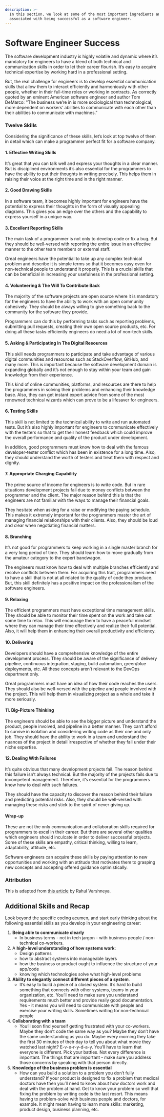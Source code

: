 ```yaml
---
description: >-
  In this section, we look at some of the most important ingredients and skills
  associated with being successful as a software engineer.
---
```


# Software Engineer Success

The software development industry is highly volatile and dynamic where it’s mandatory for engineers to have a blend of both technical and communication skills in order to let their career flourish. It’s easy to acquire technical expertise by working hard in a professional setting.

But, the real challenge for engineers is to develop essential communication skills that allow them to interact efficiently and harmoniously with other people, whether in their full-time roles or working in contracts. As correctly quoted by an eminent American software engineer and author Tom DeMarco: "The business we’re in is more sociological than technological, more dependent on workers’ abilities to communicate with each other than their abilities to communicate with machines.”

### Twelve Skills <a id="Twelve-Skills"></a>

Considering the significance of these skills, let’s look at top twelve of them in detail which can make a programmer perfect fit for a software company.

#### 1. Effective Writing Skills <a id="1-Effective-Writing-Skills"></a>

It’s great that you can talk well and express your thoughts in a clear manner. But is disciplined environments it’s also essential for the programmers to have the ability to put their thoughts in writing precisely. This helps them in raising their voice at the right time and in the right manner.

#### 2. Good Drawing Skills <a id="2-Good-Drawing-Skills"></a>

In a software team, it becomes highly important for engineers have the potential to express their thoughts in the form of visually appealing diagrams. This gives you an edge over the others and the capability to express yourself in a unique way.

#### 3. Excellent Reporting Skills <a id="3-Excellent-Reporting-Skills"></a>

The main task of a programmer is not only to develop code or fix a bug. But they should be well-versed with reporting the entire issue in an effective manner to the other team members or external staff.

Great engineers have the potential to take up any complex technical problem and describe it is simple terms so that it becomes easy even for non-technical people to understand it properly. This is a crucial skills that can be beneficial in increasing your usefulness in the professional setting.

#### 4. Volunteering & The Will To Contribute Back <a id="4-Volunteering-amp-The-Will-To-Contribute-Back"></a>

The majority of the software projects are open source where it is mandatory for the engineers to have the ability to work with an open community cohesively. They should be always willing to give something back to the community for the software they provide.

Programmers can do this by performing tasks such as reporting problems, submitting pull requests, creating their own open source products, etc. For doing all these tasks efficiently engineers do need a lot of non-tech skills.

#### 5. Asking & Participating In The Digital Resources <a id="5-Asking-amp-Participating-In-The-Digital-Resources"></a>

This skill needs programmers to participate and take advantage of various digital communities and resources such as StackOverflow, GitHub, and many more. This is important because the software development domain is expanding globally and it’s not enough to stay within your team and gain knowledge from their experience.

This kind of online communities, platforms, and resources are there to help the programmers in solving their problems and enhancing their knowledge base. Also, they can get instant expert advice from some of the most renowned technical wizards which can prove to be a lifesaver for engineers.

#### 6. Testing Skills <a id="6-Testing-Skills"></a>

This skill is not limited to the technical ability to write and run automated tests. But it’s also highly important for engineers to communicate effectively with the testers so that to get their honest feedback which could improve the overall performance and quality of the product under development.

In addition, good programmers must know how to deal with the famous developer-tester conflict which has been in existence for a long time. Also, they should understand the worth of testers and treat them with respect and dignity.

#### 7. Appropriate Charging Capability <a id="7-Appropriate-Charging-Capability"></a>

The prime source of income for engineers is to write code. But in rare situations development projects fail due to money conflicts between the programmer and the client. The major reason behind this is that the engineers are not familiar with the ways to manage their financial goals.

They hesitate when asking for a raise or modifying the paying schedule. This makes it extremely important for the programmers master the art of managing financial relationships with their clients. Also, they should be loud and clear when negotiating financial matters.

#### 8. Branching <a id="8-Branching"></a>

It’s not good for programmers to keep working in a single master branch for a very long period of time. They should learn how to move gradually from the amateur category to the expert bandwagon.

The engineers must know how to deal with multiple branches efficiently and resolve conflicts between them. For acquiring this trait, programmers need to have a skill that is not at all related to the quality of code they produce. But, this skill definitely has a positive impact on the professionalism of the software engineers.

#### 9. Relaxing <a id="9-Relaxing"></a>

The efficient programmers must have exceptional time management skills. They should be able to monitor their time spent on the work and take out some time to relax. This will encourage them to have a peaceful mindset where they can manage their time effectively and realize their full potential. Also, it will help them in enhancing their overall productivity and efficiency.

#### 10. Delivering <a id="10-Delivering"></a>

Developers should have a comprehensive knowledge of the entire development process. They should be aware of the significance of delivery pipeline, continuous integration, staging, build automation, green/blue deployments, etc. All these concepts aren’t relevant to the DevOps department only.

Great programmers must have an idea of how their code reaches the users. They should also be well-versed with the pipeline and people involved with the project. This will help them in visualizing project as a whole and take it more seriously.

#### 11. Big-Picture Thinking <a id="11-Big-Picture-Thinking"></a>

The engineers should be able to see the bigger picture and understand the product, people involved, and pipeline in a better manner. They can’t afford to survive in isolation and considering writing code as their one and only job. They should have the ability to work in a team and understand the nuances of the project in detail irrespective of whether they fall under their niche expertise.

#### 12. Dealing With Failures <a id="12-Dealing-With-Failures"></a>

It’s quite obvious that many development projects fail. The reason behind this failure isn’t always technical. But the majority of the projects fails due to incompetent management. Therefore, it’s essential for the programmers know how to deal with such failures.

They should have the capacity to discover the reason behind their failure and predicting potential risks. Also, they should be well-versed with managing these risks and stick to the spirit of never giving up.

#### Wrap-up <a id="Wrap-up"></a>

These are not the only communication and collaboration skills required for programmers to excel in their career. But there are several other qualities which engineers should inculcate in order to deliver successful projects. Some of these skills are empathy, critical thinking, willing to learn, adaptability, attitude, etc.

Software engineers can acquire these skills by paying attention to new opportunities and working with an attitude that motivates them to grasping new concepts and accepting offered guidance optimistically.

### Attribution <a id="Attribution"></a>

This is adapted from [this article](https://dev.to/rahulvarshneya/12-must-have-soft-skills-for-software-engineers-4d89) by Rahul Varshneya.

## Additional Skills and Recap

Look beyond the specific coding acumen, and start early thinking about the following essential skills as you develop in your engineering career:

1. **Being able to communicate clearly** 
   * In business terms - not in tech jargon - with business people / non-technical co-workers.
2. A **high-level understanding of how systems work**:
   * Design patterns
   * how to abstract systems into manageable layers
   * how the business or product ought to influence the structure of your app/code
   * knowing which technologies solve what high-level problems
3. **Ability to elegantly connect different pieces of a system**.
   * It’s easy to build a piece of a closed system. It’s hard to build something that connects with other systems, teams in your organization, etc. You’ll need to make sure you understand requirements much better and provide really good documentation. Yes - it means you will need to communicate with people and exercise your writing skills. Sometimes writing for non-technical people
4. **Collaborating with a team**
   * You’ll soon find yourself getting frustrated with your co-workers. Maybe they don’t code the same way as you? Maybe they don’t have the same understanding as you do. Maybe every morning they take the first 30 minutes of their day to tell you about what movie they watched last night? E-v-e-r-y-d-a-y. You’ll have to learn that everyone is different. Pick your battles. Not every difference is important. The things that are important - make sure you address those concerns by speaking with that person directly.
5. **Knowledge of the business problem is essential**
   * How can you build a solution to a problem you don’t fully understand? If your product is designed to fix a problem that medical doctors have then you’ll need to know about how doctors work and deal with the problem at hand. Get to know your problem so well that fixing the problem by writing code is the last resort. This means having to problem-solve with business people and doctors, for example. It might mean having to learn more skills: marketing, product design, business planning, etc.

